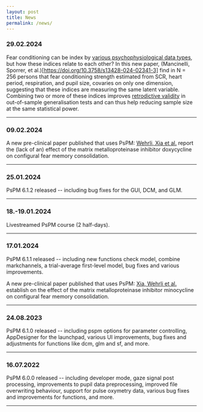 ```yaml
---
layout: post
title: News
permalink: /news/
---
```


### 29.02.2024 

Fear conditioning can be index by [various psychophysiological data types](https://doi.org/10.1016/j.neubiorev.2020.04.019), but how these indices relate to each other? In this new paper, (Mancinelli, Sporrer, et al.)[https://doi.org/10.3758/s13428-024-02341-3] find in N = 256 persons that fear conditioning strength estimated from SCR, heart period, respiration, and pupil size, covaries on only one dimension, suggesting that these indices are measuring the same latent variable. Combining two or more of these indices improves [retrodictive validity](https://doi.org/10.1038/s41562-020-00976-8) in out-of-sample generalisation tests and can thus help reducing sample size at the same statistical power.

--- 

### 09.02.2024

A new pre-clinical paper published that uses PsPM: [Wehrli, Xia et al.](https://doi.org/10.1007/s00213-024-06540-w) report the (lack of an) effect of the matrix metalloproteinase inhibitor doxycycline on configural fear memory consolidation. 

---

### 25.01.2024

PsPM 6.1.2 released -- including bug fixes for the GUI, DCM, and GLM. 

---

### 18.-19.01.2024

Livestreamed PsPM course (2 half-days).

--- 

### 17.01.2024

PsPM 6.1.1 released -- including new functions check model, combine markchannels, a trial-average first-level model, bug fixes and various improvements. 

A new pre-clinical paper published that uses PsPM: [Xia, Wehrli et al.](https://doi.org/10.1038/s41398-024-02732-2) establish on the effect of the matrix metalloproteinase inhibitor minocycline on configural fear memory consolidation. 

---

### 24.08.2023

PsPM 6.1.0 released -- including pspm options for parameter controlling, AppDesigner for the launchpad, various UI improvements, bug fixes and adjustments for functions like dcm, glm and sf, and more. 

---

### 16.07.2022

PsPM 6.0.0 released -- including developer mode, gaze signal post processing, improvements to pupil data preprocessing, improved file overwriting behaviour, support for pulse oxymetry data, various bug fixes and improvements for functions, and more. 

---

